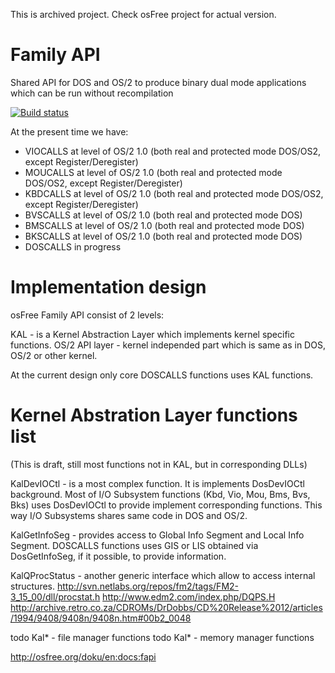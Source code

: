 This is archived project. Check osFree project for actual version.

# Family API

Shared API for DOS and OS/2 to produce binary dual mode applications which can be run without recompilation

[![Build status](https://github.com/prokushev/FamilyAPI/actions/workflows/build.yml/badge.svg)](https://github.com/prokushev/FamilyAPI/actions?query=workflow%3Abuild.yml)

At the present time we have:

- VIOCALLS at level of OS/2 1.0 (both real and protected mode DOS/OS2, except Register/Deregister)
- MOUCALLS at level of OS/2 1.0 (both real and protected mode DOS/OS2, except Register/Deregister)
- KBDCALLS at level of OS/2 1.0 (both real and protected mode DOS/OS2, except Register/Deregister)
- BVSCALLS at level of OS/2 1.0 (both real and protected mode DOS)
- BMSCALLS at level of OS/2 1.0 (both real and protected mode DOS)
- BKSCALLS at level of OS/2 1.0 (both real and protected mode DOS)
- DOSCALLS in progress

# Implementation design

osFree Family API consist of 2 levels:

KAL - is a Kernel Abstraction Layer which implements kernel specific functions.
OS/2 API layer - kernel independed part which is same as in DOS, OS/2 or other kernel.

At the current design only core DOSCALLS functions uses KAL functions.

# Kernel Abstration Layer functions list

(This is draft, still most functions not in KAL, but in corresponding DLLs)

KalDevIOCtl - is a most complex function. It is implements DosDevIOCtl background.
Most of I/O Subsystem functions (Kbd, Vio, Mou, Bms, Bvs, Bks) uses DosDevIOCtl to
provide implement corresponding functions. This way I/O Subsystems shares same code
in DOS and OS/2.

KalGetInfoSeg - provides access to Global Info Segment and Local Info Segment.
DOSCALLS functions uses GIS or LIS obtained via DosGetInfoSeg, if it possible, to
provide information.

KalQProcStatus - another generic interface which allow to access internal structures.
http://svn.netlabs.org/repos/fm2/tags/FM2-3_15_00/dll/procstat.h
http://www.edm2.com/index.php/DQPS.H
http://archive.retro.co.za/CDROMs/DrDobbs/CD%20Release%2012/articles/1994/9408/9408n/9408n.htm#00b2_0048

todo Kal* - file manager functions
todo Kal* - memory manager functions

http://osfree.org/doku/en:docs:fapi
